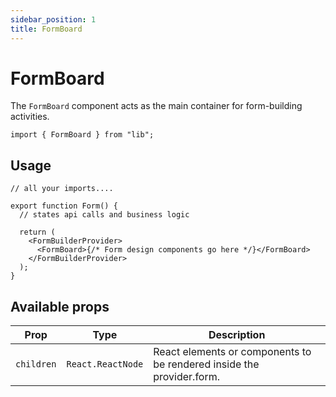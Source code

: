 ```yaml
---
sidebar_position: 1
title: FormBoard
---
```


# FormBoard

The `FormBoard` component acts as the main container for form-building activities.

```tsx
import { FormBoard } from "lib";
```

## Usage

```tsx
// all your imports....

export function Form() {
  // states api calls and business logic

  return (
    <FormBuilderProvider>
      <FormBoard>{/* Form design components go here */}</FormBoard>
    </FormBuilderProvider>
  );
}
```

## Available props

| **Prop**   | **Type**          | **Description**                                                       |
| ---------- | ----------------- | --------------------------------------------------------------------- |
| `children` | `React.ReactNode` | React elements or components to be rendered inside the provider.form. |
